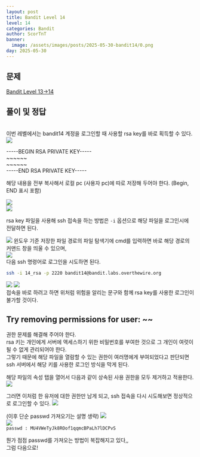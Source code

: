 ```yaml
---
layout: post
title: Bandit Level 14
level: 14
categories: Bandit
author: ScorTnT
banner:
  image: /assets/images/posts/2025-05-30-bandit14/0.png
day: 2025-05-30
---
```


## 문제

[Bandit Level 13->14](https://overthewire.org/wargames/bandit/bandit{{page.level}}.html)

## 풀이 및 정답

<br> <!--
ssh 접속 명령어.
ssh -p 2220 bandit13@bandit.labs.overthewire.org
FO5dwFsc0cbaIiH0h8J2eUks2vdTDwAn
-->
이번 레벨에서는 bandit14 계정을 로그인할 때 사용할 rsa key를 바로 획득할 수 있다.  
![](/assets/images/posts/{{page.day}}-bandit{{page.level}}/0.png)

\-\-\-\-\-BEGIN RSA PRIVATE KEY\-\-\-\-\-  
\~\~\~\~\~\~  
\~\~\~\~\~\~  
\-\-\-\-\-END RSA PRIVATE KEY\-\-\-\-\-  
  
해당 내용을 전부 복사해서 로컬 pc (사용자 pc)에 따로 저장해 두어야 한다. (Begin, END 표시 포함)  

![](/assets/images/posts/{{page.day}}-bandit{{page.level}}/1.png)  
![](/assets/images/posts/{{page.day}}-bandit{{page.level}}/2.png)  
  
rsa key 파일을 사용해 ssh 접속을 하는 방법은 `-i` 옵션으로 해당 파일을 로그인시에 전달하면 된다.  

![](/assets/images/posts/{{page.day}}-bandit{{page.level}}/3.png)
윈도우 기준 저장한 파일 경로의 파일 탐색기에 cmd를 입력하면 바로 해당 경로의 커맨드 창을 띄울 수 있으며,  
![](/assets/images/posts/{{page.day}}-bandit{{page.level}}/4.png)  
다음 ssh 명령어로 로그인을 시도하면 된다.
```bash
ssh -i 14_rsa -p 2220 bandit14@bandit.labs.overthewire.org
``` 

![](/assets/images/posts/{{page.day}}-bandit{{page.level}}/5.png)
![](/assets/images/posts/{{page.day}}-bandit{{page.level}}/6.png)  
접속을 바로 하려고 하면 위처럼 위험을 알리는 문구와 함께 rsa key를 사용한 로그인이 불가할 것이다.  

## Try removing permissions for user: ~~  
권한 문제를 해결해 주어야 한다.  
rsa 키는 개인에게 서버에 액세스하기 위한 비밀번호를 부여한 것으로 그 개인이 여럿이 될 수 없게 관리되어야 한다.  
그렇기 때문에 해당 파일을 열람할 수 있는 권한이 여러명에게 부여되었다고 판단되면 ssh 서버에서 해당 키를 사용한 로그인 방식을 막게 된다.  
  
  
해당 파일의 속성 탭을 열어서 다음과 같이 상속된 사용 권한을 모두 제거하고 적용한다.
![](/assets/images/posts/{{page.day}}-bandit{{page.level}}/7.png)  

그러면 이처럼 한 유저에 대한 권한만 남게 되고, ssh 접속을 다시 시도해보면 정상적으로 로그인할 수 있다.
![](/assets/images/posts/{{page.day}}-bandit{{page.level}}/8.png)  
  
(이후 단순 passwd 가져오기는 설명 생략)
![](/assets/images/posts/{{page.day}}-bandit{{page.level}}/9.png)  
![](/assets/images/posts/{{page.day}}-bandit{{page.level}}/10.png)  
`passwd : MU4VWeTyJk8ROof1qqmcBPaLh7lDCPvS`

뭔가 점점 passwd를 가져오는 방법이 복잡해지고 있다,,  
그럼 다음으로!  